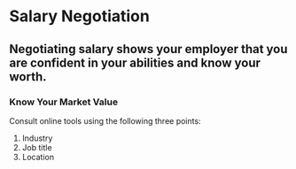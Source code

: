 # Salary Negotiation

## Negotiating salary shows your employer that you are confident in your abilities and know your worth.


### Know Your Market Value

Consult online tools using the following three points:
 1. Industry
 2. Job title
 3. Location

        
